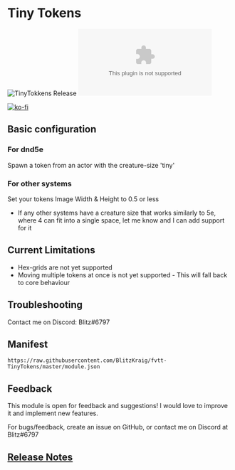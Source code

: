# Tiny Tokens

![TinyTokkens Release](https://github.com/BlitzKraig/fvtt-TinyTokens/workflows/TinyTokens%20Release/badge.svg)
![Latest Release Download Count](https://img.shields.io/github/downloads/BlitzKraig/fvtt-TinyTokens/latest/tinytokens-release.zip)

[![ko-fi](https://www.ko-fi.com/img/githubbutton_sm.svg)](https://ko-fi.com/Q5Q01YIEJ)

## Basic configuration

### For dnd5e

Spawn a token from an actor with the creature-size 'tiny'

### For other systems

Set your tokens Image Width & Height to 0.5 or less

- If any other systems have a creature size that works similarly to 5e, where 4 can fit into a single space, let me know and I can add support for it

## Current Limitations

* Hex-grids are not yet supported
* Moving multiple tokens at once is not yet supported - This will fall back to core behaviour

## Troubleshooting

Contact me on Discord: Blitz#6797

## Manifest

`https://raw.githubusercontent.com/BlitzKraig/fvtt-TinyTokens/master/module.json`

## Feedback

This module is open for feedback and suggestions! I would love to improve it and implement new features.

For bugs/feedback, create an issue on GitHub, or contact me on Discord at Blitz#6797

## [Release Notes](./CHANGELOG.md)
